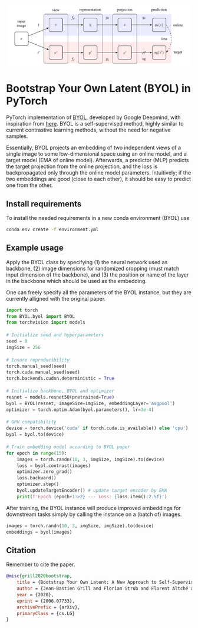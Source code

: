 ![BYOL method](/method.png)

# Bootstrap Your Own Latent (BYOL) in PyTorch
PyTorch implementation of [BYOL](https://arxiv.org/abs/2006.07733), developed by Google Deepmind, with inspiration from [here](https://github.com/lucidrains/byol-pytorch).
BYOL is a self-supervised method, highly similar to current contrastive learning methods, without the need for negative samples.

Essentially, BYOL projects an embedding of two independent views of a single image to some low-dimensional space using an online model, and a target model (EMA of online model). Afterwards, a predictor (MLP) predicts the target projection from the online projection, and the loss is backpropagated only through the online model parameters. Intuitively; if the two embeddings are good (close to each other), it should be easy to predict one from the other.

## Install requirements
To install the needed requirements in a new conda environment (BYOL) use

```bash
conda env create -f environment.yml
```

## Example usage
Apply the BYOL class by specifying (1) the neural network used as backbone, (2) image dimensions for randomized cropping (must match input dimension of the backbone), and (3) the position or name of the layer in the backbone which should be used as the embedding.

One can freely specify all the parameters of the BYOL instance, but they are currently alligned with the original paper.

```python
import torch
from BYOL.byol import BYOL
from torchvision import models

# Initialize seed and hyperparameters
seed = 0
imgSize = 256

# Ensure reproducibility
torch.manual_seed(seed)
torch.cuda.manual_seed(seed)
torch.backends.cudnn.deterministic = True

# Initialize backbone, BYOL and optimizer
resnet = models.resnet50(pretrained=True)
byol = BYOL(resnet, imageSize=imgSize, embeddingLayer='avgpool')
optimizer = torch.optim.Adam(byol.parameters(), lr=3e-4)

# GPU compatibility 
device = torch.device('cuda' if torch.cuda.is_available() else 'cpu')
byol = byol.to(device)

# Train embedding model according to BYOL paper
for epoch in range(15):
    images = torch.randn(10, 3, imgSize, imgSize).to(device)
    loss = byol.contrast(images)
    optimizer.zero_grad()
    loss.backward()
    optimizer.step()
    byol.updateTargetEncoder() # update target encoder by EMA
    print(f'Epoch {epoch+1:>2} --- Loss: {loss.item():2.5f}')
```

After training, the BYOL instance will produce improved embeddings for downstream tasks simply by calling the instance on a (batch of) images.
```python
images = torch.randn(10, 3, imgSize, imgSize).to(device)
embeddings = byol(images)
```

## Citation
Remember to cite the paper.
```bibtex
@misc{grill2020bootstrap,
    title = {Bootstrap Your Own Latent: A New Approach to Self-Supervised Learning},
    author = {Jean-Bastien Grill and Florian Strub and Florent Altché and Corentin Tallec and Pierre H. Richemond and Elena Buchatskaya and Carl Doersch and Bernardo Avila Pires and Zhaohan Daniel Guo and Mohammad Gheshlaghi Azar and Bilal Piot and Koray Kavukcuoglu and Rémi Munos and Michal Valko},
    year = {2020},
    eprint = {2006.07733},
    archivePrefix = {arXiv},
    primaryClass = {cs.LG}
}
```